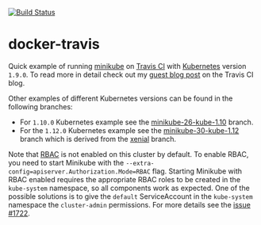 [![Build Status](https://travis-ci.org/LiliC/travis-minikube.svg?branch=master)](https://travis-ci.org/LiliC/travis-minikube)

# docker-travis

Quick example of running [minikube](https://github.com/kubernetes/minikube) on [Travis CI](https://travis-ci.org/) with [Kubernetes](https://github.com/kubernetes/kubernetes) version `1.9.0`.
To read more in detail check out my [guest blog post](https://blog.travis-ci.com/2017-10-26-running-kubernetes-on-travis-ci-with-minikube) on the Travis CI blog.

Other examples of different Kubernetes versions can be found in the following branches:
- For `1.10.0` Kubernetes example see the [minikube-26-kube-1.10](https://github.com/LiliC/travis-minikube/tree/minikube-26-kube-1.10) branch.
- For the `1.12.0` Kubernetes example see the [minikube-30-kube-1.12](https://github.com/LiliC/travis-minikube/tree/lili/minikube30-k8s12) branch which is derived from the [xenial](https://github.com/LiliC/travis-minikube/tree/kubeadm/xenial) branch.

Note that [RBAC](https://kubernetes.io/docs/reference/access-authn-authz/rbac/) is not enabled on this cluster by default. To enable RBAC, you need to start Minikube with the `--extra-config=apiserver.Authorization.Mode=RBAC` flag.
Starting Minikube with RBAC enabled requires the appropriate RBAC roles to be created in the `kube-system` namespace, so all components work as expected. One of the possible solutions is to give the `default` ServiceAccount in the `kube-system` namespace the `cluster-admin` permissions. For more details see the [issue #1722](https://github.com/kubernetes/minikube/issues/1722).
